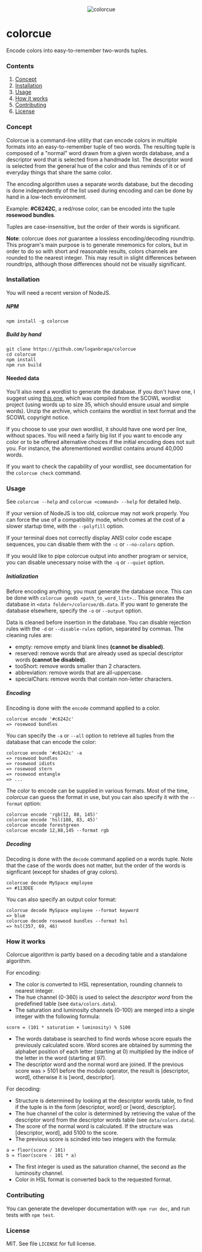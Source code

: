 <p align="center">
  <img src="http://colorcue.loganbraga.fr/logo.png" alt="colorcue"/>
</p>

# colorcue

Encode colors into easy-to-remember two-words tuples.

### Contents

1. [Concept](#concept)
2. [Installation](#installation)
3. [Usage](#usage)
4. [How it works](#how-it-works)
5. [Contributing](#contributing)
6. [License](#license)


### Concept

Colorcue is a command-line utility that can encode colors in multiple formats
into an easy-to-remember tuple of two words.
The resulting tuple is composed of a "normal" word drawn from a given words
database, and a descriptor word that is selected from a handmade list. The
descriptor word is selected from the general hue of the color and thus reminds
of it or of everyday things that share the same color.

The encoding algorithm uses a separate words database, but the decoding is done
independently of the list used during encoding and can be done by hand in a
low-tech environment.

Example: **#C6242C**, a red/rose color, can be encoded into the tuple
**rosewood bundles**.

Tuples are case-insensitive, but the order of their words is significant.


**Note**: colorcue does _not_ guarantee a lossless encoding/decoding roundtrip.
This program's main purpose is to generate mnemonics for colors, but in order to
do so with short and reasonable results, colors channels are rounded to the
nearest integer. This may result in slight differences between roundtrips,
although those differences should not be visually significant.

### Installation

You will need a recent version of NodeJS.

##### NPM

`npm install -g colorcue`

##### Build by hand

```
git clone https://github.com/loganbraga/colorcue
cd colorcue
npm install
npm run build
```

#### Needed data

You'll also need a wordlist to generate the database. If you don't have one,
I suggest using [this one](http://colorcue.loganbraga.fr/wordlist.zip), which
was compiled from the SCOWL wordlist project (using words up to size 35, which
should ensure usual and simple words).
Unzip the archive, which contains the wordlist in text format and the SCOWL
copyright notice.

If you choose to use your own wordlist, it should have one word per line,
without spaces. You will need a fairly big list if you want to encode any color 
or to be offered alternative choices if the initial encoding does not suit you. 
For instance, the aforementioned wordlist contains around 40,000 words.

If you want to check the capability of your wordlist, see documentation for the
`colorcue check` command.

### Usage

See `colorcue --help` and `colorcue <command> --help` for detailed help.

If your version of NodeJS is too old, colorcue may not work properly. You can 
force the use of a compatibility mode, which comes at the cost of a slower 
startup time, with the `--polyfill` option.

If your terminal does not correctly display ANSI color code escape sequences, 
you can disable them with the `-c` or `--no-colors` option.

If you would like to pipe colorcue output into another program or service, you 
can disable unecessary noise with the `-q` or `--quiet` option.

##### Initialization

Before encoding anything, you must generate the database once. This can be done
with `colorcue gendb <path_to_word_list>.`. This generates the database in
`<data folder>/colorcue/db.data`. If you want to generate the database 
elsewhere, specify the `-o` or `--output` option.

Data is cleaned before insertion in the database. You can disable rejection 
rules with the `-d` or `--disable-rules` option, separated by commas. The 
cleaning rules are:

+ empty: remove empty and blank lines **(cannot be disabled)**.
+ reserved: remove words that are already used as special descriptor words 
**(cannot be disabled)**.
+ tooShort: remove words smaller than 2 characters.
+ abbreviation: remove words that are all-uppercase.
+ specialChars: remove words that contain non-letter characters.


##### Encoding

Encoding is done with the `encode` command applied to a color.

```
colorcue encode '#c6242c'
=> rosewood bundles
```

You can specify the `-a` or `--all` option to retrieve all tuples from the 
database that can encode the color:

```
colorcue encode '#c6242c' -a
=> rosewood bundles
=> rosewood idiots
=> rosewood stern
=> rosewood entangle
=> ...
```

The color to encode can be supplied in various formats. Most of the time, 
*colorcue* can guess the format in use, but you can also specify it with the 
`--format` option:

```
colorcue encode 'rgb(12, 88, 145)'
colorcue encode 'hsl(188, 83, 45)'
colorcue encode forestgreen
colorcue encode 12,88,145 --format rgb
```

##### Decoding

Decoding is done with the `decode` command applied on a words tuple.
Note that the case of the words does not matter, but the order of the words is 
signficant (except for shades of gray colors).

```
colorcue decode MySpace employee
=> #113DEE
```

You can also specify an output color format:

```
colorcue decode MySpace employee --format keyword
=> blue
colorcue decode rosewood bundles --format hsl
=> hsl(357, 69, 46)
```


### How it works

Colorcue algorithm is partly based on a decoding table and a standalone 
algorithm.

For encoding:

+ The color is converted to HSL representation, rounding channels to nearest 
integer.
+ The hue channel (0-360) is used to select the _descriptor word_ from the predefined 
table (see `data/colors.data`).
+ The saturation and luminosity channels (0-100) are merged into a single 
integer with the following formula:
```
score = (101 * saturation + luminosity) % 5100
```
+ The words database is searched to find words whose score equals the 
previously calculated score. Word scores are obtained by summing the alphabet 
position of each letter (starting at 0) multiplied by the indice of the letter 
in the word (starting at 97).
+ The descriptor word and the normal word are joined. If the previous score was > 5101
before the modulo operator, the result is [descriptor, word], otherwise it is 
[word, descriptor].


For decoding:

+ Structure is determined by looking at the descriptor words table, to find if 
the tuple is in the form [descriptor, word] or [word, descriptor].
+ The hue channel of the color is determined by retrieving the value of the 
descriptor word from the descriptor words table (see `data/colors.data`).
+ The score of the normal word is calculated. If the structure was [descriptor, word],
add 5100 to the score.
+ The previous score is scinded into two integers with the formula:
```
a = floor(score / 101)
b = floor(score - 101 * a)
```
+ The first integer is used as the saturation channel, the second as the 
luminosity channel.
+ Color in HSL format is converted back to the requested format.


### Contributing

You can generate the developer documentation with `npm run doc`, and run tests
with `npm test`.

### License

MIT. See file `LICENSE` for full license.

